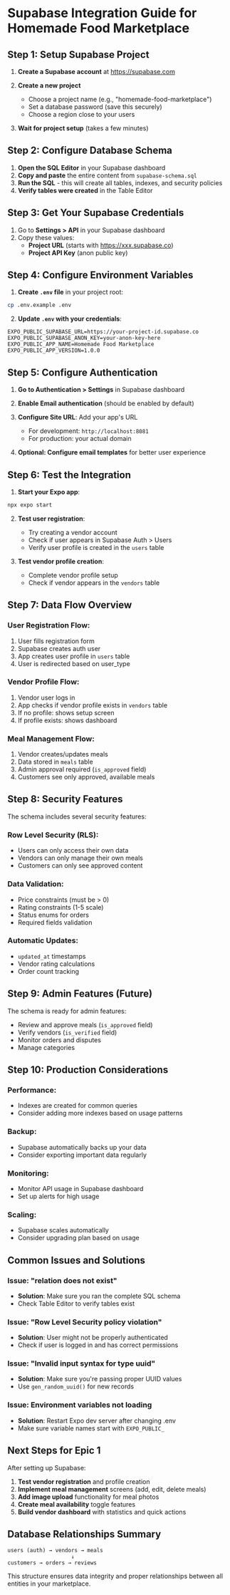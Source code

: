 # Supabase Integration Guide for Homemade Food Marketplace

## Step 1: Setup Supabase Project

1. **Create a Supabase account** at https://supabase.com
2. **Create a new project**
   - Choose a project name (e.g., "homemade-food-marketplace")
   - Set a database password (save this securely)
   - Choose a region close to your users

3. **Wait for project setup** (takes a few minutes)

## Step 2: Configure Database Schema

1. **Open the SQL Editor** in your Supabase dashboard
2. **Copy and paste** the entire content from `supabase-schema.sql`
3. **Run the SQL** - this will create all tables, indexes, and security policies
4. **Verify tables were created** in the Table Editor

## Step 3: Get Your Supabase Credentials

1. Go to **Settings > API** in your Supabase dashboard
2. Copy these values:
   - **Project URL** (starts with https://xxx.supabase.co)
   - **Project API Key** (anon public key)

## Step 4: Configure Environment Variables

1. **Create `.env` file** in your project root:
```bash
cp .env.example .env
```

2. **Update `.env` with your credentials**:
```env
EXPO_PUBLIC_SUPABASE_URL=https://your-project-id.supabase.co
EXPO_PUBLIC_SUPABASE_ANON_KEY=your-anon-key-here
EXPO_PUBLIC_APP_NAME=Homemade Food Marketplace
EXPO_PUBLIC_APP_VERSION=1.0.0
```

## Step 5: Configure Authentication

1. **Go to Authentication > Settings** in Supabase dashboard
2. **Enable Email authentication** (should be enabled by default)
3. **Configure Site URL**: Add your app's URL
   - For development: `http://localhost:8081`
   - For production: your actual domain

4. **Optional: Configure email templates** for better user experience

## Step 6: Test the Integration

1. **Start your Expo app**:
```bash
npx expo start
```

2. **Test user registration**:
   - Try creating a vendor account
   - Check if user appears in Supabase Auth > Users
   - Verify user profile is created in the `users` table

3. **Test vendor profile creation**:
   - Complete vendor profile setup
   - Check if vendor appears in the `vendors` table

## Step 7: Data Flow Overview

### User Registration Flow:
1. User fills registration form
2. Supabase creates auth user
3. App creates user profile in `users` table
4. User is redirected based on user_type

### Vendor Profile Flow:
1. Vendor user logs in
2. App checks if vendor profile exists in `vendors` table
3. If no profile: shows setup screen
4. If profile exists: shows dashboard

### Meal Management Flow:
1. Vendor creates/updates meals
2. Data stored in `meals` table
3. Admin approval required (`is_approved` field)
4. Customers see only approved, available meals

## Step 8: Security Features

The schema includes several security features:

### Row Level Security (RLS):
- Users can only access their own data
- Vendors can only manage their own meals
- Customers can only see approved content

### Data Validation:
- Price constraints (must be > 0)
- Rating constraints (1-5 scale)
- Status enums for orders
- Required fields validation

### Automatic Updates:
- `updated_at` timestamps
- Vendor rating calculations
- Order count tracking

## Step 9: Admin Features (Future)

The schema is ready for admin features:
- Review and approve meals (`is_approved` field)
- Verify vendors (`is_verified` field)
- Monitor orders and disputes
- Manage categories

## Step 10: Production Considerations

### Performance:
- Indexes are created for common queries
- Consider adding more indexes based on usage patterns

### Backup:
- Supabase automatically backs up your data
- Consider exporting important data regularly

### Monitoring:
- Monitor API usage in Supabase dashboard
- Set up alerts for high usage

### Scaling:
- Supabase scales automatically
- Consider upgrading plan based on usage

## Common Issues and Solutions

### Issue: "relation does not exist"
- **Solution**: Make sure you ran the complete SQL schema
- Check Table Editor to verify tables exist

### Issue: "Row Level Security policy violation"
- **Solution**: User might not be properly authenticated
- Check if user is logged in and has correct permissions

### Issue: "Invalid input syntax for type uuid"
- **Solution**: Make sure you're passing proper UUID values
- Use `gen_random_uuid()` for new records

### Issue: Environment variables not loading
- **Solution**: Restart Expo dev server after changing .env
- Make sure variable names start with `EXPO_PUBLIC_`

## Next Steps for Epic 1

After setting up Supabase:

1. **Test vendor registration** and profile creation
2. **Implement meal management** screens (add, edit, delete meals)
3. **Add image upload** functionality for meal photos
4. **Create meal availability** toggle features
5. **Build vendor dashboard** with statistics and quick actions

## Database Relationships Summary

```
users (auth) → vendors → meals
                    ↓
customers → orders → reviews
```

This structure ensures data integrity and proper relationships between all entities in your marketplace.
